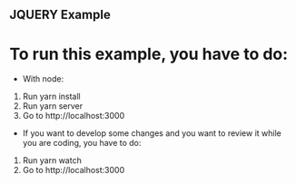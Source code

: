 ## JQUERY Example

# To run this example, you have to do:

- With node:
1. Run yarn install
2. Run yarn server
3. Go to http://localhost:3000

- If you want to develop some changes and you want to review it while you are coding, you have to do:
1. Run yarn watch
2. Go to http://localhost:3000